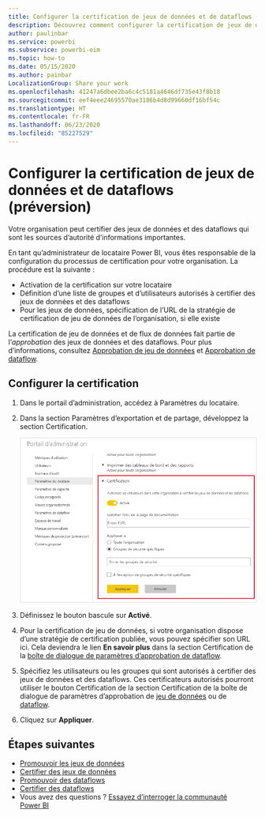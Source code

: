 ```yaml
---
title: Configurer la certification de jeux de données et de dataflows (préversion)
description: Découvrez comment configurer la certification de jeux de données et de dataflows dans votre organisation.
author: paulinbar
ms.service: powerbi
ms.subservice: powerbi-eim
ms.topic: how-to
ms.date: 05/15/2020
ms.author: painbar
LocalizationGroup: Share your work
ms.openlocfilehash: 41247a6dbee2ba6c4c5181a4646df735e43f8b18
ms.sourcegitcommit: eef4eee24695570ae3186b4d8d99660df16bf54c
ms.translationtype: HT
ms.contentlocale: fr-FR
ms.lasthandoff: 06/23/2020
ms.locfileid: "85227529"
---
```

# <a name="set-up-dataset-and-dataflow-certification-preview"></a>Configurer la certification de jeux de données et de dataflows (préversion)

Votre organisation peut certifier des jeux de données et des dataflows qui sont les sources d’autorité d’informations importantes.

En tant qu’administrateur de locataire Power BI, vous êtes responsable de la configuration du processus de certification pour votre organisation. La procédure est la suivante :
* Activation de la certification sur votre locataire
* Définition d’une liste de groupes et d’utilisateurs autorisés à certifier des jeux de données et des dataflows
* Pour les jeux de données, spécification de l’URL de la stratégie de certification de jeu de données de l’organisation, si elle existe

La certification de jeu de données et de flux de données fait partie de l’*approbation* des jeux de données et des dataflows. Pour plus d’informations, consultez [Approbation de jeu de données](../connect-data/service-datasets-promote.md) et [Approbation de dataflow](../transform-model/service-dataflows-promote-certify.md).


## <a name="set-up-certification"></a>Configurer la certification

1. Dans le portail d’administration, accédez à Paramètres du locataire.
1. Dans la section Paramètres d’exportation et de partage, développez la section Certification.

   ![Configurer la certification de jeux de données et de dataflows](media/service-admin-setup-certification/service-admin-certification-setup-dialog.png)

1. Définissez le bouton bascule sur **Activé**.
1. Pour la certification de jeu de données, si votre organisation dispose d’une stratégie de certification publiée, vous pouvez spécifier son URL ici. Cela deviendra le lien **En savoir plus** dans la section Certification de la [boîte de dialogue de paramètres d’approbation de dataflow](../connect-data/service-datasets-promote.md#request-dataset-certification). 
1. Spécifiez les utilisateurs ou les groupes qui sont autorisés à certifier des jeux de données et des dataflows. Ces certificateurs autorisés pourront utiliser le bouton Certification de la section Certification de la boîte de dialogue de paramètres d’approbation de [jeu de données](../connect-data/service-datasets-promote.md#request-dataset-certification) ou de [dataflow](../transform-model/service-dataflows-promote-certify.md#certify-a-dataflow).
1. Cliquez sur **Appliquer**.

## <a name="next-steps"></a>Étapes suivantes
* [Promouvoir les jeux de données](../connect-data/service-datasets-promote.md)
* [Certifier des jeux de données](../connect-data/service-datasets-certify.md)
* [Promouvoir des dataflows](../transform-model/service-dataflows-promote-certify.md#promote-a-dataflow)
* [Certifier des dataflows](../transform-model/service-dataflows-promote-certify.md#certify-a-dataflow)
* Vous avez des questions ? [Essayez d’interroger la communauté Power BI](https://community.powerbi.com/)
